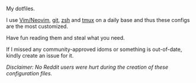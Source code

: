My dotfiles.

I use [Vim/Neovim](vim/vimrc), [git](.config/git/config), [zsh](zsh/.zshrc) and
[tmux](.tmux.conf) on a daily base and thus these configs are the most
customized.

Have fun reading them and steal what you need.

If I missed any community-approved idoms or something is out-of-date, kindly
create an issue for it.

*Disclaimer: No Reddit users were hurt during the creation of these
configuration files.*
